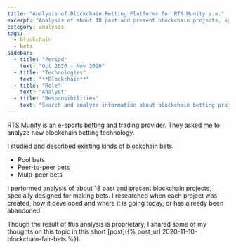 ```yaml
---
title: "Analysis of Blockchain Betting Platforms for RTS Munity s.a."
excerpt: "Analysis of about 18 past and present blockchain projects, specially designed for making bets"
category: analysis
tags:
  - blockchain
  - bets
sidebar:
  - title: "Period"
    text: "Oct 2020 - Nov 2020"
  - title: "Technologies"
    text: "**Blockchain**"
  - title: "Role"
    text: "Analyst"
  - title: "Responsibilities"
    text: "Search and analyze information about blockchain betting projects"
---
```


RTS Munity is an e-sports betting and trading provider.
They asked me to analyze new blockchain betting technology.

I studied and described existing kinds of blockchain bets:

- Pool bets 
- Peer-to-peer bets 
- Multi-peer bets

I performed analysis of about 18 past and present blockchain projects,
specially designed for making bets.
I researched when each project was created, how it developed and where it is going today,
or has already been abandoned.

Though the result of this analysis is proprietary,
I shared some of my thoughts on this topic in this short
[post]({% post_url 2020-11-10-blockchain-fair-bets %}).
